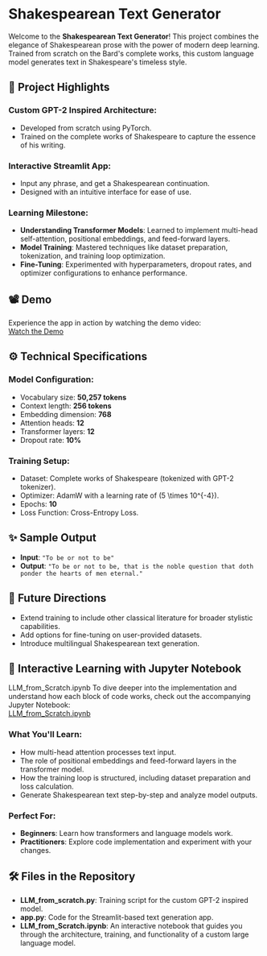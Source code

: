 # Shakespearean Text Generator

Welcome to the **Shakespearean Text Generator**! This project combines the elegance of Shakespearean prose with the power of modern deep learning. Trained from scratch on the Bard's complete works, this custom language model generates text in Shakespeare's timeless style.

## 🎯 Project Highlights

### Custom GPT-2 Inspired Architecture:
- Developed from scratch using PyTorch.
- Trained on the complete works of Shakespeare to capture the essence of his writing.

### Interactive Streamlit App:
- Input any phrase, and get a Shakespearean continuation.
- Designed with an intuitive interface for ease of use.

### Learning Milestone:
- **Understanding Transformer Models**: Learned to implement multi-head self-attention, positional embeddings, and feed-forward layers.
- **Model Training**: Mastered techniques like dataset preparation, tokenization, and training loop optimization.
- **Fine-Tuning**: Experimented with hyperparameters, dropout rates, and optimizer configurations to enhance performance.

## 📽 Demo

Experience the app in action by watching the demo video:  
[Watch the Demo](https://drive.google.com/file/d/1dOQchpZTvxDPiRXMvTSnCtfAReHQMyUh/view?usp=sharing)

## ⚙️ Technical Specifications

### Model Configuration:
- Vocabulary size: **50,257 tokens**
- Context length: **256 tokens**
- Embedding dimension: **768**
- Attention heads: **12**
- Transformer layers: **12**
- Dropout rate: **10%**

### Training Setup:
- Dataset: Complete works of Shakespeare (tokenized with GPT-2 tokenizer).
- Optimizer: AdamW with a learning rate of \(5 \times 10^{-4}\).
- Epochs: **10**
- Loss Function: Cross-Entropy Loss.

## ✨ Sample Output

- **Input**: `"To be or not to be"`
- **Output**: `"To be or not to be, that is the noble question that doth ponder the hearts of men eternal."`

## 🔮 Future Directions

- Extend training to include other classical literature for broader stylistic capabilities.
- Add options for fine-tuning on user-provided datasets.
- Introduce multilingual Shakespearean text generation.

## 📘 Interactive Learning with Jupyter Notebook
LLM_from_Scratch.ipynb
To dive deeper into the implementation and understand how each block of code works, check out the accompanying Jupyter Notebook:  
[LLM_from_Scratch.ipynb](LLM_from_Scratch.ipynb)

### What You'll Learn:
- How multi-head attention processes text input.
- The role of positional embeddings and feed-forward layers in the transformer model.
- How the training loop is structured, including dataset preparation and loss calculation.
- Generate Shakespearean text step-by-step and analyze model outputs.

### Perfect For:
- **Beginners**: Learn how transformers and language models work.
- **Practitioners**: Explore code implementation and experiment with your changes.

## 🛠 Files in the Repository

- **LLM_from_scratch.py**: Training script for the custom GPT-2 inspired model.
- **app.py**: Code for the Streamlit-based text generation app.
- **LLM_from_Scratch.ipynb**: An interactive notebook that guides you through the architecture, training, and functionality of a custom large language model.

